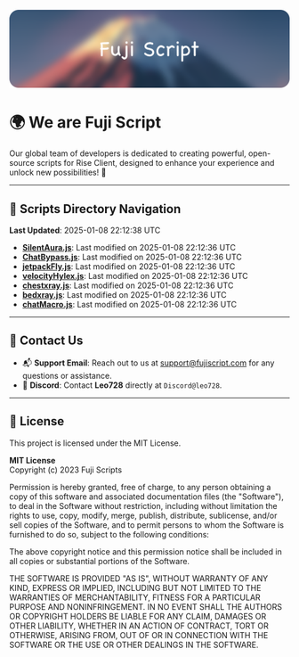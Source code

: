 ![Banner](.github/b.webp)

# 🌍 **We are Fuji Script**

Our global team of developers is dedicated to creating powerful, open-source scripts for Rise Client, designed to enhance your experience and unlock new possibilities! 🌟

---
<!-- SCRIPTS_NAVIGATION_START -->
## 📂 **Scripts Directory Navigation**

**Last Updated**: 2025-01-08 22:12:38 UTC

- **[SilentAura.js](scripts/SilentAura.js)**: Last modified on 2025-01-08 22:12:36 UTC
- **[ChatBypass.js](scripts/ChatBypass.js)**: Last modified on 2025-01-08 22:12:36 UTC
- **[jetpackFly.js](scripts/jetpackFly.js)**: Last modified on 2025-01-08 22:12:36 UTC
- **[velocityHylex.js](scripts/velocityHylex.js)**: Last modified on 2025-01-08 22:12:36 UTC
- **[chestxray.js](scripts/chestxray.js)**: Last modified on 2025-01-08 22:12:36 UTC
- **[bedxray.js](scripts/bedxray.js)**: Last modified on 2025-01-08 22:12:36 UTC
- **[chatMacro.js](scripts/chatMacro.js)**: Last modified on 2025-01-08 22:12:36 UTC

<!-- SCRIPTS_NAVIGATION_END -->

---

## 💬 **Contact Us**  
- 📬 **Support Email**: Reach out to us at [support@fujiscript.com](mailto:support@fujiscript.com) for any questions or assistance.  
- 💬 **Discord**: Contact **Leo728** directly at `Discord@leo728`.

---

## 📜 **License**

This project is licensed under the MIT License.  

**MIT License**  
Copyright (c) 2023 Fuji Scripts  

Permission is hereby granted, free of charge, to any person obtaining a copy of this software and associated documentation files (the "Software"), to deal in the Software without restriction, including without limitation the rights to use, copy, modify, merge, publish, distribute, sublicense, and/or sell copies of the Software, and to permit persons to whom the Software is furnished to do so, subject to the following conditions:  

The above copyright notice and this permission notice shall be included in all copies or substantial portions of the Software.  

THE SOFTWARE IS PROVIDED "AS IS", WITHOUT WARRANTY OF ANY KIND, EXPRESS OR IMPLIED, INCLUDING BUT NOT LIMITED TO THE WARRANTIES OF MERCHANTABILITY, FITNESS FOR A PARTICULAR PURPOSE AND NONINFRINGEMENT. IN NO EVENT SHALL THE AUTHORS OR COPYRIGHT HOLDERS BE LIABLE FOR ANY CLAIM, DAMAGES OR OTHER LIABILITY, WHETHER IN AN ACTION OF CONTRACT, TORT OR OTHERWISE, ARISING FROM, OUT OF OR IN CONNECTION WITH THE SOFTWARE OR THE USE OR OTHER DEALINGS IN THE SOFTWARE.  
